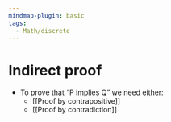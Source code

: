 ```yaml
---
mindmap-plugin: basic
tags:
  - Math/discrete
---
```

# Indirect proof
- To prove that “P implies Q” we need either:
	- [[Proof by contrapositive]]
	- [[Proof by contradiction]]